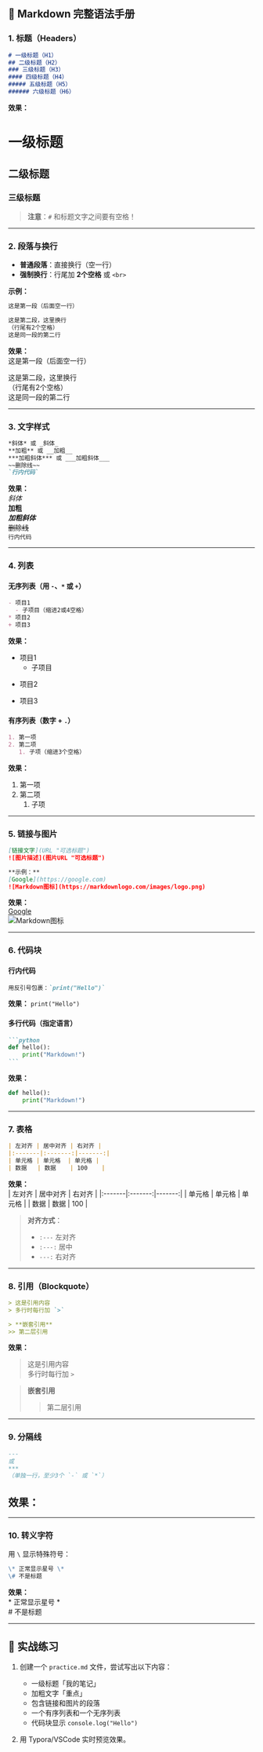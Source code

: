 ## 📜 **Markdown 完整语法手册**
### 1. 标题（Headers）
```markdown
# 一级标题（H1）
## 二级标题（H2）
### 三级标题（H3）
#### 四级标题（H4）
##### 五级标题（H5）
###### 六级标题（H6）
```
**效果：**  
# 一级标题  
## 二级标题  
### 三级标题  

> **注意**：`#` 和标题文字之间要有空格！

---

### 2. 段落与换行
- **普通段落**：直接换行（空一行）
- **强制换行**：行尾加 **2个空格** 或 `<br>`  

**示例：**
```markdown
这是第一段（后面空一行）

这是第二段，这里换行  
（行尾有2个空格）  
这是同一段的第二行
```
**效果：**  
这是第一段（后面空一行）

这是第二段，这里换行  
（行尾有2个空格）  
这是同一段的第二行

---

### 3. 文字样式
```markdown
*斜体* 或 _斜体_  
**加粗** 或 __加粗__  
***加粗斜体*** 或 ___加粗斜体___  
~~删除线~~  
`行内代码`  
```
**效果：**  
*斜体*  
**加粗**  
***加粗斜体***  
~~删除线~~  
`行内代码`  

---

### 4. 列表
#### 无序列表（用 `-`、`*` 或 `+`）
```markdown
- 项目1
  - 子项目（缩进2或4空格）
* 项目2
+ 项目3
```
**效果：**  
- 项目1
  - 子项目
* 项目2  
+ 项目3  

#### 有序列表（数字 + `.`）
```markdown
1. 第一项
2. 第二项
   1. 子项（缩进3个空格）
```
**效果：**  
1. 第一项  
2. 第二项  
   1. 子项  

---

### 5. 链接与图片
```markdown
[链接文字](URL "可选标题")  
![图片描述](图片URL "可选标题")  

**示例：**  
[Google](https://google.com)  
![Markdown图标](https://markdownlogo.com/images/logo.png)  
```
**效果：**  
[Google](https://google.com)  
![Markdown图标](https://markdownlogo.com/images/logo.png)  

---

### 6. 代码块
#### 行内代码
```markdown
用反引号包裹：`print("Hello")`
```
**效果：** `print("Hello")`  

#### 多行代码（指定语言）
````markdown
```python
def hello():
    print("Markdown!")
```
````
**效果：**
```python
def hello():
    print("Markdown!")
```

---

### 7. 表格
```markdown
| 左对齐 | 居中对齐 | 右对齐 |
|:-------|:-------:|-------:|
| 单元格 | 单元格  | 单元格 |
| 数据   | 数据    | 100    |
```
**效果：**  
| 左对齐 | 居中对齐 | 右对齐 |
|:-------|:-------:|-------:|
| 单元格 | 单元格  | 单元格 |
| 数据   | 数据    | 100    |

> **对齐方式**：  
> - `:---` 左对齐  
> - `:---:` 居中  
> - `---:` 右对齐  

---

### 8. 引用（Blockquote）
```markdown
> 这是引用内容  
> 多行时每行加 `>`

> **嵌套引用**  
>> 第二层引用
```
**效果：**  
> 这是引用内容  
> 多行时每行加 `>`

> **嵌套引用**  
>> 第二层引用  

---

### 9. 分隔线
```markdown
---
或
***
（单独一行，至少3个 `-` 或 `*`）
```
**效果：**  
---  

---

### 10. 转义字符
用 `\` 显示特殊符号：
```markdown
\* 正常显示星号 \*  
\# 不是标题  
```
**效果：**  
\* 正常显示星号 \*  
\# 不是标题  

---

## 🎯 **实战练习**
1. 创建一个 `practice.md` 文件，尝试写出以下内容：
   - 一级标题「我的笔记」
   - 加粗文字「重点」
   - 包含链接和图片的段落
   - 一个有序列表和一个无序列表
   - 代码块显示 `console.log("Hello")`

2. 用 Typora/VSCode 实时预览效果。
